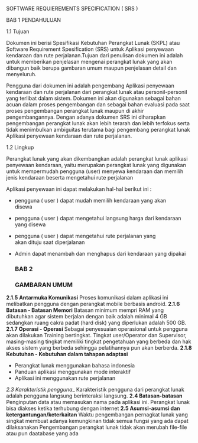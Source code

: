 SOFTWARE REQUIEREMENTS SPECIFICATION ( SRS )

BAB 1 PENDAHULUAN

1.1 Tujuan

Dokumen ini berisi Spesifikasi Kebutuhan Perangkat Lunak (SKPL) atau Software Requirement Spesification (SRS) untuk Aplikasi penyewaan kendaraan dan rute perjalanan.Tujuan dari penulisan dokumen ini adalah untuk memberikan penjelasan mengenai perangkat lunak yang akan dibangun baik berupa gambaran umum maupun penjelasan detail dan menyeluruh.

Pengguna dari dokumen ini adalah pengembang Aplikasi penyewaan kendaraan dan rute perjalanan dari 
perangkat lunak atau personil-personil yang terlibat dalam sistem.
Dokumen ini akan digunakan sebagai bahan acuan dalam proses pengembangan dan sebagai bahan evaluasi 
pada saat proses pengembangan perangkat lunak maupun di akhir pengembangannya. 
Dengan adanya dokumen SRS ini diharapkan pengembangan perangkat lunak akan lebih terarah dan lebih 
terfokus serta tidak menimbulkan ambiguitas terutama bagi pengembang perangkat lunak 
Aplikasi penyewaan kendaraan dan rute perjalanan.

1.2 Lingkup

Perangkat lunak yang akan dikembangkan adalah perangkat lunak aplikasi penyewaan kendaraan, 
yaitu merupakan perangkat lunak yang digunakan untuk mempermudah pengguna (user)
 menyewa kendaraan dan memilih jenis kendaraan beserta mengetahui rute perjalanan 

Aplikasi penyewaan  ini dapat melakukan hal-hal berikut ini :
- pengguna ( user ) dapat mudah memilih kendaraan yang akan    
  disewa

- pengguna ( user ) dapat mengetahui langsung harga dari 
  kendaraan yang disewa 

- pengguna ( user ) dapat mengetahui rute perjalanan yang  
  akan dituju saat diperjalanan

- Admin dapat menambah dan menghapus dari kendaraan yang 
  dipakai
  
  ### BAB 2 
  ### GAMBARAN UMUM
__2.1.5 Antarmuka Komunikasi__
Proses komunikasi dalam aplikasi ini melibatkan pengguna dengan perangkat mobile berbasis android.
__2.1.6 Batasan - Batasan Memori__
Batasan minimum mempri RAM yang dibutuhkan agar sistem berjalan dengan baik adalah minimal 4 GB
sedangkan ruang cakra padat (hard disk) yang diperlukan adalah 500 GB.
__2.1.7 Operasi - Operasi__
Sebagai penyesuaian operasional untuk pengguna akan dilakukan Training bertingkat.
Tingkat user/Operator dan Supervisor, masing-masing tingkat memiliki tingkat pengetahuan yang berbeda dan hak akses sistem yang berbeda sehingga pelatihannya pun akan berberda.
__2.1.8 Kebutuhan - Kebutuhan dalam tahapan adaptasi__

* Perangkat lunak menggunakan bahasa indonesia
* Panduan aplikasi menggunakan mode interaktif
* Aplikasi ini menggunakan rute perjalanan
  
 _2.3 Karakteristik pengguna__
Karakteristik pengguna dari perangkat lunak adalah pengguna langsung berinteraksi langsung.
__2.4 Batasan-batasan__
    Penginputan data atau memasukan nama pada aplikasi ini.
    Perangkat lunak bisa diakses ketika terhubung dengan internet 
__2.5 Asumsi-asumsi dan ketergantungan/keterkaitan__
     Waktu pengembangan pernagkat lunak yang singkat membuat adanya kemungkinan tidak      semua fungsi yang ada dapat dilaksanakan
    Pengembangan perangkat lunak tidak akan merubah file-file atau pun daatabase yang     ada
